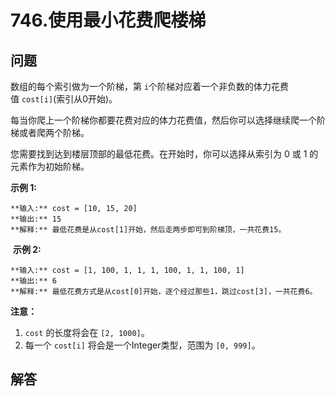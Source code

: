 # 746.使用最小花费爬楼梯

## 问题

数组的每个索引做为一个阶梯，第 `i`个阶梯对应着一个非负数的体力花费值 `cost[i]`(索引从0开始)。

每当你爬上一个阶梯你都要花费对应的体力花费值，然后你可以选择继续爬一个阶梯或者爬两个阶梯。

您需要找到达到楼层顶部的最低花费。在开始时，你可以选择从索引为 0 或 1 的元素作为初始阶梯。

**示例 1:**

```
**输入:** cost = [10, 15, 20]
**输出:** 15
**解释:** 最低花费是从cost[1]开始，然后走两步即可到阶梯顶，一共花费15。

```

 **示例 2:**

```
**输入:** cost = [1, 100, 1, 1, 1, 100, 1, 1, 100, 1]
**输出:** 6
**解释:** 最低花费方式是从cost[0]开始，逐个经过那些1，跳过cost[3]，一共花费6。

```

**注意：**

1. `cost` 的长度将会在 `[2, 1000]`。
2. 每一个 `cost[i]` 将会是一个Integer类型，范围为 `[0, 999]`。



## 解答

